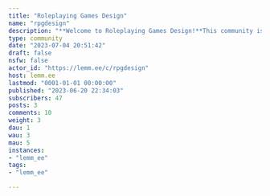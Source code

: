 ```yaml
---
title: "Roleplaying Games Design" 
name: "rpgdesign"
description: "**Welcome to Roleplaying Games Design!**This community is for discussing all things related to designing roleplaying games."
type: community
date: "2023-07-04 20:51:42"
draft: false
nsfw: false
actor_id: "https://lemm.ee/c/rpgdesign"
host: lemm.ee
lastmod: "0001-01-01 00:00:00"
published: "2023-06-20 22:34:03"
subscribers: 47
posts: 3
comments: 10
weight: 3
dau: 1
wau: 3
mau: 5
instances:
- "lemm_ee"
tags: 
- "lemm_ee"

---
```

